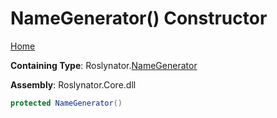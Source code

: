 # NameGenerator\(\) Constructor

[Home](../../../README.md)

**Containing Type**: Roslynator\.[NameGenerator](../README.md)

**Assembly**: Roslynator\.Core\.dll

```csharp
protected NameGenerator()
```

